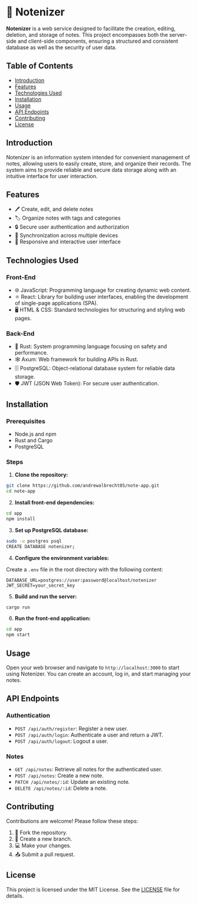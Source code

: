 # 📝 Notenizer

**Notenizer** is a web service designed to facilitate the creation, editing, deletion, and storage of notes. This
project encompasses both the server-side and client-side components, ensuring a structured and consistent database as
well as the security of user data.
 

## Table of Contents

- [Introduction](#introduction)
- [Features](#features)
- [Technologies Used](#technologies-used)
- [Installation](#installation)
- [Usage](#usage)
- [API Endpoints](#api-endpoints)
- [Contributing](#contributing)
- [License](#license)

## Introduction

Notenizer is an information system intended for convenient management of notes, allowing users to easily create, store,
and organize their records. The system aims to provide reliable and secure data storage along with an intuitive
interface for user interaction.

## Features

- 🖊️ Create, edit, and delete notes
- 🏷️ Organize notes with tags and categories
- 🔒 Secure user authentication and authorization
- 🔄 Synchronization across multiple devices
- 📱 Responsive and interactive user interface

## Technologies Used

### Front-End

- 🌐 JavaScript: Programming language for creating dynamic web content.
- ⚛️ React: Library for building user interfaces, enabling the development of single-page applications (SPA).
- 🖥️ HTML & CSS: Standard technologies for structuring and styling web pages.

### Back-End

- 🦀 Rust: System programming language focusing on safety and performance.
- 🕸️ Axum: Web framework for building APIs in Rust.
- 🗄️ PostgreSQL: Object-relational database system for reliable data storage.
- 🛡️ JWT (JSON Web Token): For secure user authentication.

## Installation

### Prerequisites

- Node.js and npm
- Rust and Cargo
- PostgreSQL

### Steps

1. **Clone the repository:**

```bash
git clone https://github.com/andrewalbrecht05/note-app.git
cd note-app
```

2. **Install front-end dependencies:**

```bash
cd app
npm install
```
3. **Set up PostgreSQL database:**

```bash
sudo -u postgres psql
CREATE DATABASE notenizer;
```
4. **Configure the environment variables:**

Create a `.env` file in the root directory with the following content:

```env
DATABASE_URL=postgres://user:password@localhost/notenizer
JWT_SECRET=your_secret_key
```

5. **Build and run the server:**

```bash
cargo run
```

6. **Run the front-end application:**

```bash
cd app
npm start
```

## Usage

Open your web browser and navigate to `http://localhost:3000` to start using Notenizer. You can create an account, log in,
and start managing your notes.

## API Endpoints

### Authentication

- `POST /api/auth/register`: Register a new user.
- `POST /api/auth/login`: Authenticate a user and return a JWT.
- `POST /api/auth/logout`: Logout a user.

### Notes

- `GET /api/notes`: Retrieve all notes for the authenticated user.
- `POST /api/notes`: Create a new note.
- `PATCH /api/notes/:id`: Update an existing note.
- `DELETE /api/notes/:id`: Delete a note.

## Contributing

Contributions are welcome! Please follow these steps:

1. 🍴 Fork the repository.
2. 🌿 Create a new branch.
3. 💻 Make your changes.
4. 📤 Submit a pull request.

## License

This project is licensed under the MIT License. See the [LICENSE](LISENCE) file for details.